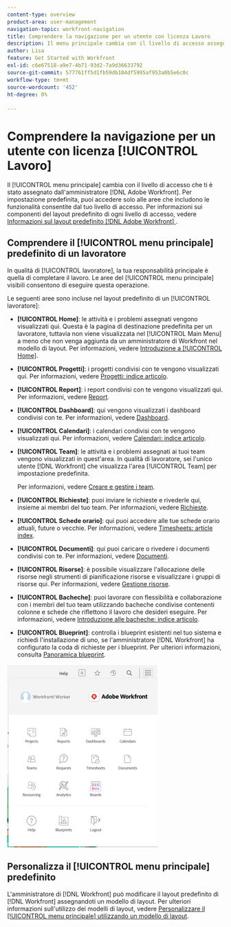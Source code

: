 ```yaml
---
content-type: overview
product-area: user-management
navigation-topic: workfront-navigation
title: Comprendere la navigazione per un utente con licenza Lavoro
description: Il menu principale cambia con il livello di accesso assegnato dall'amministratore  [!DNL Adobe Workfront] . Per impostazione predefinita, puoi accedere solo alle aree che includono le funzionalità consentite dal tuo livello di accesso.
author: Lisa
feature: Get Started with Workfront
exl-id: c6e67518-a9e7-4b71-93d2-7a9d36633792
source-git-commit: 577761ff5d1fb59db104df5995af953a0b5e6c0c
workflow-type: tm+mt
source-wordcount: '452'
ht-degree: 0%

---
```


# Comprendere la navigazione per un utente con licenza [!UICONTROL Lavoro]

Il [!UICONTROL menu principale] cambia con il livello di accesso che ti è stato assegnato dall&#39;amministratore [!DNL Adobe Workfront]. Per impostazione predefinita, puoi accedere solo alle aree che includono le funzionalità consentite dal tuo livello di accesso. Per informazioni sui componenti del layout predefinito di ogni livello di accesso, vedere [Informazioni sul layout predefinito [!DNL Adobe Workfront] ](../../../administration-and-setup/customize-workfront/use-layout-templates/about-the-default-wf-layout.md).

## Comprendere il [!UICONTROL menu principale] predefinito di un lavoratore

In qualità di [!UICONTROL lavoratore], la tua responsabilità principale è quella di completare il lavoro. Le aree del [!UICONTROL menu principale] visibili consentono di eseguire questa operazione.

Le seguenti aree sono incluse nel layout predefinito di un [!UICONTROL lavoratore]:

* **[!UICONTROL Home]**: le attività e i problemi assegnati vengono visualizzati qui. Questa è la pagina di destinazione predefinita per un lavoratore, tuttavia non viene visualizzata nel [!UICONTROL Main Menu] a meno che non venga aggiunta da un amministratore di Workfront nel modello di layout.  Per informazioni, vedere [Introduzione a [!UICONTROL Home]](../../../workfront-basics/using-home/using-the-home-area/get-started-with-home.md).

* **[!UICONTROL Progetti]**: i progetti condivisi con te vengono visualizzati qui. Per informazioni, vedere [Progetti: indice articolo](../../../manage-work/projects/projects-overview.md).

* **[!UICONTROL Report]**: i report condivisi con te vengono visualizzati qui. Per informazioni, vedere [Report](../../../reports-and-dashboards/reports/reports-overview.md).

* **[!UICONTROL Dashboard]**: qui vengono visualizzati i dashboard condivisi con te. Per informazioni, vedere [Dashboard](../../../reports-and-dashboards/dashboards/dashboards-overview.md).

* **[!UICONTROL Calendari]**: i calendari condivisi con te vengono visualizzati qui. Per informazioni, vedere [Calendari: indice articolo](../../../reports-and-dashboards/reports/calendars/calendars.md).

* **[!UICONTROL Team]**: le attività e i problemi assegnati ai tuoi team vengono visualizzati in quest&#39;area. In qualità di lavoratore, sei l&#39;unico utente [!DNL Workfront] che visualizza l&#39;area [!UICONTROL Team] per impostazione predefinita.

  Per informazioni, vedere [Creare e gestire i team](../../../people-teams-and-groups/create-and-manage-teams/create-and-mange-teams.md).

* **[!UICONTROL Richieste]**: puoi inviare le richieste e rivederle qui, insieme ai membri del tuo team. Per informazioni, vedere [Richieste](../../../manage-work/requests/requests-overview.md).

* **[!UICONTROL Schede orario]**: qui puoi accedere alle tue schede orario attuali, future o vecchie. Per informazioni, vedere [Timesheets: article index](../../../timesheets/timesheets-all.md).

* **[!UICONTROL Documenti]**: qui puoi caricare o rivedere i documenti condivisi con te. Per informazioni, vedere [Documenti](../../../documents/documents-overview.md).

* **[!UICONTROL Risorse]**: è possibile visualizzare l&#39;allocazione delle risorse negli strumenti di pianificazione risorse e visualizzare i gruppi di risorse qui. Per informazioni, vedere [Gestione risorse](../../../resource-mgmt/manage-resources.md).

* **[!UICONTROL Bacheche]**: puoi lavorare con flessibilità e collaborazione con i membri del tuo team utilizzando bacheche condivise contenenti colonne e schede che riflettono il lavoro che desideri eseguire. Per informazioni, vedere [Introduzione alle bacheche: indice articolo](../../../agile/get-started-with-boards/get-started-with-boards.md).

* **[!UICONTROL Blueprint]**: controlla i blueprint esistenti nel tuo sistema e richiedi l&#39;installazione di uno, se l&#39;amministratore [!DNL Workfront] ha configurato la coda di richieste per i blueprint. Per ulteriori informazioni, consulta [Panoramica blueprint](../../../administration-and-setup/blueprints/blueprints-overview.md).

![Menu principale lavoratore](assets/worker-main-menu-350x426.png)

## Personalizza il [!UICONTROL menu principale] predefinito

L&#39;amministratore di [!DNL Workfront] può modificare il layout predefinito di [!DNL Workfront] assegnandoti un modello di layout. Per ulteriori informazioni sull&#39;utilizzo dei modelli di layout, vedere [Personalizzare il [!UICONTROL menu principale] utilizzando un modello di layout](../../../administration-and-setup/customize-workfront/use-layout-templates/customize-main-menu.md).

